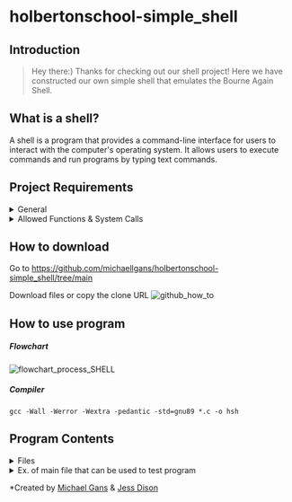 # holbertonschool-simple_shell

## Introduction
> Hey there:) Thanks for checking out our shell project! Here we have constructed our own simple shell that emulates the Bourne Again Shell.

## What is a shell?
A shell is a program that provides a command-line interface for users to interact with the computer's operating system. It allows users to execute commands and run programs by typing text commands. 

## Project Requirements
<details>
<summary>General</summary>
<br>

- Allowed editors: vi, vim, emacs
- All your files will be compiled on Ubuntu 20.04 LTS using gcc, using the option
- Wall -Werror -Wextra -pedantic -std=gnu89
- All your files should end with a new line
- A README.md file, at the root of the folder of the project is mandatory
- Your code should use the Betty style. It will be checked using betty-style.pl and betty-doc.pl
- Your shell should not have any memory leaks
- No more than 5 functions per file
- All your header files should be include guarded
- Use system calls only when you need to (why?)
</details>

<details>
<summary>Allowed Functions & System Calls</summary>
<br>

- all functions from strings.h
- access (man 2 access)
- chdir (man 2 chdir)
- close (man 2 close)
- closedir (man 3 closedir)
- execve (man 2 execve)
- exit (man 3 exit)
- _exit (man 2 _exit)
- fflush (man 3 fflush)
- fork (man 2 fork)
- free (man 3 free)
- getcwd (man 3 getcwd)
- getline (man 3 getline)
- getpid (man 2 getpid)
- isatty (man 3 isatty)
- kill (man 2 kill)
- malloc (man 3 malloc)
- open (man 2 open)
- opendir (man 3 opendir)
- perror (man 3 perror)
- printf (man 3 printf)
- fprintf (man 3 fprintf)
- vfprintf (man 3 vfprintf)
- sprintf (man 3 sprintf)
- putchar (man 3 putchar)
- read (man 2 read)
- readdir (man 3 readdir)
- signal (man 2 signal)
- stat (__xstat) (man 2 stat)
- lstat (__lxstat) (man 2 lstat)
- fstat (__fxstat) (man 2 fstat)
- strtok (man 3 strtok)
- wait (man 2 wait)
- waitpid (man 2 waitpid)
- wait3 (man 2 wait3)
- wait4 (man 2 wait4)
- write (man 2 write)
</details>

## How to download
Go to https://github.com/michaellgans/holbertonschool-simple_shell/tree/main

Download files or copy the clone URL
![github_how_to](https://github.com/michaellgans/holbertonschool-simple_shell/assets/126801159/2000dcfb-498b-4f79-81d5-a048fca9bd57)

## How to use program
##### Flowchart
![flowchart_process_SHELL](https://github.com/michaellgans/holbertonschool-simple_shell/assets/126801159/bb039cd2-ec91-4f56-b79c-be9333d1ca32)

##### Compiler
```
gcc -Wall -Werror -Wextra -pedantic -std=gnu89 *.c -o hsh
```

## Program Contents
<details>
<summary>Files</summary></summary>
<br>

  File|Prototype|Description|
|----------|----------|-----------|
|[simple_shell.c](https://github.com/michaellgans/holbertonschool-simple_shell/blob/main/README.md)|`int main(int argc, char **argv, char **env)`|Main function/Source code
|[main.h](https://github.com/michaellgans/holbertonschool-simple_shell/blob/main/main.h)|Includes libraries, macros, and prototypes|Header file that provides futher instructions for program|
|[tokenize.c](https://github.com/michaellgans/holbertonschool-simple_shell/blob/main/tokenize.c)|`char **tokenize(char *string, char *delimiters, char **tokens_array)`|To break down input into smaller bits
|[find_path.c](https://github.com/michaellgans/holbertonschool-simple_shell/blob/main/find_path.c)|`int find_path(char **path_array, char **args_array)`|Finds the direction that program needs to go|
|[execute_program.c](https://github.com/michaellgans/holbertonschool-simple_shell/blob/main/execute_program.c)|`int execute_program(char *op_path, char **string_array)`|Executes a copy of the process|
|[free_helper.c](https://github.com/michaellgans/holbertonschool-simple_shell/blob/main/free_helper.c)|`void free_string_array(char **array)`|Function that is responsible for freeing memory|
</details>

<details>
<summary>Ex. of main file that can be used to test program</summary></summary>
<br>

```
```
</details>

*Created by [Michael Gans](https://github.com/michaellgans) & [Jess Dison](https://github.com/jessasesh)

